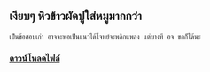 ## เงียบๆ หิวข้าวผัดปูใส่หมูมากกว่า
```
เป็นข้อสอบเก่า อาจจะพอเป็นแนวได้โจทย์จะพลิกแพลง แต่บางที อจ ขกก็ได้นะ
```
### [ดาวน์โหลดไฟล์](https://github.com/buglot/wutthat/archive/refs/tags/v0.0.0.1.zip)

